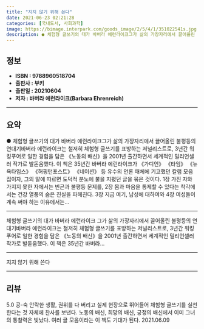 ```yaml
---
title: "지지 않기 위해 쓴다"
date: 2021-06-23 02:21:28
categories: [국내도서, 사회과학]
image: https://bimage.interpark.com/goods_image/2/5/4/1/351022541s.jpg
description: ● 체험형 글쓰기의 대가 바버라 에런라이크그가 삶의 가장자리에서 끌어올린 불평등의 연대기바버라 에런라이크는 철저히 체험형 글쓰기를 표방하는 저널리스트로, 3년간 워킹푸어로 일한 경험을 담은 《노동의 배신》을 2001년 출간하면서 세계적인 밀리언셀러 작가로 발돋움했다. 이 책은 35년간
---
```


## **정보**

- **ISBN : 9788960518704**
- **출판사 : 부키**
- **출판일 : 20210604**
- **저자 : 바버라 에런라이크(Barbara Ehrenreich)**

------



## **요약**

●  체험형 글쓰기의 대가 바버라 에런라이크그가 삶의 가장자리에서 끌어올린 불평등의 연대기바버라 에런라이크는 철저히 체험형 글쓰기를 표방하는 저널리스트로, 3년간 워킹푸어로 일한 경험을 담은 《노동의 배신》을 2001년 출간하면서 세계적인 밀리언셀러 작가로 발돋움했다. 이 책은 35년간 바버라 에런라이크가 《가디언》 《타임》 《뉴욕타임스》 《허핑턴포스트》 《네이션》 등 유수의 언론 매체에 기고했던 칼럼 모음집이자, 그의 말에 따르면 도덕적 분노에 불을 지폈던 글을 묶은 것이다. 1장 가진 자와 가지지 못한 자에서는 빈곤과 불평등 문제를, 2장 몸과 마음을 통제할 수 있다는 착각에서는 건강 열풍의 숨은 진실을 파헤친다. 3장 지금 여기, 남성에 대하여와 4장 여성들이 계속 써야 하는 이유에서는...

------

체험형 글쓰기의 대가 바버라 에런라이크
그가 삶의 가장자리에서 끌어올린 불평등의 연대기바버라 에런라이크는 철저히 체험형 글쓰기를 표방하는 저널리스트로, 3년간 워킹푸어로 일한 경험을 담은 《노동의 배신》을 2001년 출간하면서 세계적인 밀리언셀러 작가로 발돋움했다. 이 책은 35년간 바버라... 

------


지지 않기 위해 쓴다 

------


## **리뷰** 

5.0 공-숙 안락한 생활, 권위를 다 버리고 실제 현장으로 뛰어들어 체험형 글쓰기를 실천한다는 것 자체에 찬사를 보낸다. 노동의 배신, 희망의 배신, 긍정의 배신에서 이미 그녀의 통찰력은 빛났다. 여러 글 모음이라는 이 책도 기대가 된다. 2021.06.09 <br/>